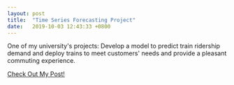 ```yaml
---
layout: post
title:  "Time Series Forecasting Project"
date:   2019-10-03 12:43:33 +0800
---
```


One of my university's projects:
Develop a model to predict train ridership demand and deploy trains to meet customers' needs and provide a pleasant commuting experience.

[Check Out My Post!](https://github.com/alvinchiaht/Projects---Loan-Default-and-Train-Ridership-Forecasting/blob/master/Q3/CAQ3_Final.nb.html)
